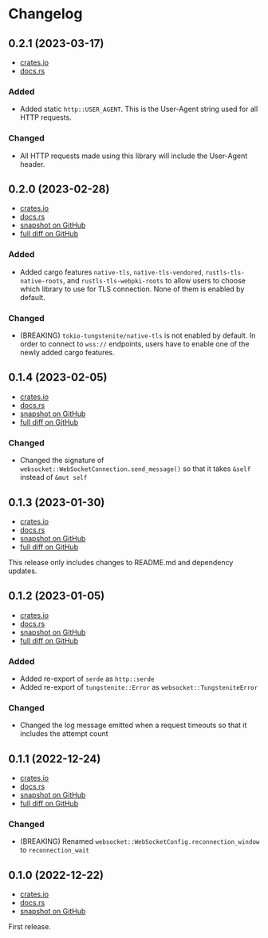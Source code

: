 # Changelog

## 0.2.1 (2023-03-17)
- [crates.io](https://crates.io/crates/generic-api-client/0.2.1)
- [docs.rs](https://docs.rs/generic-api-client/0.2.1)

### Added
- Added static `http::USER_AGENT`. This is the User-Agent string used for all HTTP requests.

### Changed
- All HTTP requests made using this library will include the User-Agent header.

## 0.2.0 (2023-02-28)
- [crates.io](https://crates.io/crates/generic-api-client/0.2.0)
- [docs.rs](https://docs.rs/generic-api-client/0.2.0)
- [snapshot on GitHub](https://github.com/negi-grass/crypto-botters/tree/c8019150ed2c0971a50b6c5f0f5fdf2aca254550/generic-api-client)
- [full diff on GitHub](https://github.com/negi-grass/crypto-botters/compare/e39e98f5b52cb306ef4a97f0b2675bf48aae8990...c8019150ed2c0971a50b6c5f0f5fdf2aca254550)

### Added
- Added cargo features `native-tls`, `native-tls-vendored`, `rustls-tls-native-roots`, and `rustls-tls-webpki-roots`
to allow users to choose which library to use for TLS connection. None of them is enabled by default.

### Changed
- (BREAKING) `tokio-tungstenite/native-tls` is not enabled by default. In order to connect to `wss://` endpoints,
users have to enable one of the newly added cargo features.

## 0.1.4 (2023-02-05)
- [crates.io](https://crates.io/crates/generic-api-client/0.1.4)
- [docs.rs](https://docs.rs/generic-api-client/0.1.4)
- [snapshot on GitHub](https://github.com/negi-grass/crypto-botters/tree/e39e98f5b52cb306ef4a97f0b2675bf48aae8990/generic-api-client)
- [full diff on GitHub](https://github.com/negi-grass/crypto-botters/compare/980b9f4fe8f6fa128ad1a00bad1e0778b00f9ac4...e39e98f5b52cb306ef4a97f0b2675bf48aae8990)

### Changed
- Changed the signature of `websocket::WebSocketConnection.send_message()` so that it takes `&self` instead of `&mut self`

## 0.1.3 (2023-01-30)
- [crates.io](https://crates.io/crates/generic-api-client/0.1.3)
- [docs.rs](https://docs.rs/generic-api-client/0.1.3)
- [snapshot on GitHub](https://github.com/negi-grass/crypto-botters/tree/980b9f4fe8f6fa128ad1a00bad1e0778b00f9ac4/generic-api-client)
- [full diff on GitHub](https://github.com/negi-grass/crypto-botters/compare/71da3426a58beb064fb1553e8241f8a6e9b25849...980b9f4fe8f6fa128ad1a00bad1e0778b00f9ac4)

This release only includes changes to README.md and dependency updates.

## 0.1.2 (2023-01-05)
- [crates.io](https://crates.io/crates/generic-api-client/0.1.2)
- [docs.rs](https://docs.rs/generic-api-client/0.1.2)
- [snapshot on GitHub](https://github.com/negi-grass/crypto-botters/tree/71da3426a58beb064fb1553e8241f8a6e9b25849/generic-api-client)
- [full diff on GitHub](https://github.com/negi-grass/crypto-botters/compare/5f627177743aa7a48e41aca67989a816710f7856...71da3426a58beb064fb1553e8241f8a6e9b25849)

### Added
- Added re-export of `serde` as `http::serde`
- Added re-export of `tungstenite::Error` as `websocket::TungsteniteError`

### Changed
- Changed the log message emitted when a request timeouts so that it includes the attempt count

## 0.1.1 (2022-12-24)
- [crates.io](https://crates.io/crates/generic-api-client/0.1.1)
- [docs.rs](https://docs.rs/generic-api-client/0.1.1)
- [snapshot on GitHub](https://github.com/negi-grass/crypto-botters/tree/5f627177743aa7a48e41aca67989a816710f7856/generic-api-client)
- [full diff on GitHub](https://github.com/negi-grass/crypto-botters/compare/20f55729109377702a2ec3340a5783773101d099...5f627177743aa7a48e41aca67989a816710f7856)

### Changed
- (BREAKING) Renamed `websocket::WebSocketConfig.reconnection_window` to `reconnection_wait`

## 0.1.0 (2022-12-22)
- [crates.io](https://crates.io/crates/generic-api-client/0.1.0)
- [docs.rs](https://docs.rs/generic-api-client/0.1.0)
- [snapshot on GitHub](https://github.com/negi-grass/crypto-botters/tree/20f55729109377702a2ec3340a5783773101d099/generic-api-client)

First release.

